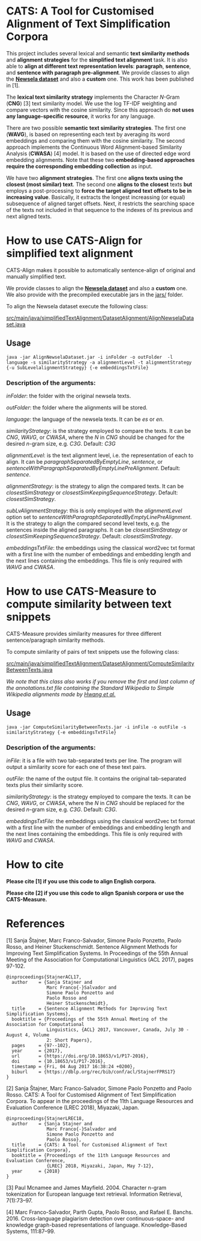 # CATS: A Tool for Customised Alignment of Text Simplification Corpora

This project includes several lexical and semantic  **text similarity methods** and **alignment strategies** for the **simplified text alignment** task. It is also able to **align at different text representation levels**: **paragraph**, **sentence**, and **sentence with paragraph pre-alignment**. We provide classes to align the **[Newsela dataset](https://newsela.com/data/)** and also a **custom** one. This work has been published in [1].

The **lexical text similarity strategy** implements the Character *N*-Gram (**CNG**) [3] text similarity model. We use the log TF-IDF weighting and compare vectors with the cosine similarity. Since this approach do **not uses any language-specific resource**, it works for any language. 

There are two possible **semantic text similarity strategies**. The first one (**WAVG**), is based on representing each text by averaging its word embeddings and comparing them with the cosine similarity. The second approach implements the Continuous Word Alignment-based Similarity Analysis (**CWASA**) [4] model. It is based on the use of directed edge word embedding alignments. Note that these two **embedding-based approaches require the corresponding embedding collection** as input.

We have two **alignment strategies**. The first one **aligns texts using the closest (most similar) text**. The second one **aligns to the closest** texts **but** employs a post-processing to **force the target aligned text offsets to be in increasing value**. Basically, it extracts the longest increassing (or equal) subsequence of aligned target offsets. Next, it restricts the searching space of the texts not included in that sequence to the indexes of its previous and next aligned texts. 

# How to use CATS-Align for simplified text alignment

CATS-Align makes it possible to automatically sentence-align of original and manually simplified text.

We provide classes to align the **[Newsela dataset](https://newsela.com/data/)** and also a **custom** one. We also provide with the precompiled executable jars in the [jars/](jars/) folder.

To align the Newsela dataset execute the following class:

[src/main/java/simplifiedTextAlignment/DatasetAlignment/AlignNewselaDataset.java](src/main/java/simplifiedTextAlignment/DatasetAlignment/AlignNewselaDataset.java)

## Usage

```
java -jar AlignNewselaDataset.jar -i inFolder -o outFolder  -l language -s similarityStrategy -a alignmentLevel -t alignmentStrategy {-u SubLevelalignmentStrategy} {-e embeddingsTxtFile}

```

### Description of the arguments:

*inFolder*: the folder with the original newsela texts.

*outFolder*: the folder where the alignments will be stored.

*language*: the language of the newsela texts. It can be *es* or *en*.

*similarityStrategy*: is the strategy employed to compare the texts. It can be *CNG*, *WAVG*, or *CWASA*, where the *N* in *CNG* should be changed for the desired *n*-gram size, e.g. *C3G*. Default: *C3G*

*alignmentLevel*: is the text alignment level, i.e. the representation of each to align. It can be *paragraphSeparatedByEmptyLine*, *sentence*, or *sentenceWithParagraphSeparatedByEmptyLinePreAlignment*. Default: *sentence*.

*alignmentStrategy*: is the strategy to align the compared texts. It can be *closestSimStrategy* or *closestSimKeepingSequenceStrategy*. Default: *closestSimStrategy*.

*subLvAlignmentStrategy*: this is only employed with the *alignmentLevel* option set to *sentenceWithParagraphSeparatedByEmptyLinePreAlignment*. It is the strategy to align the compared second level texts, e.g. the sentences inside the aligned paragraphs. It can be *closestSimStrategy* or *closestSimKeepingSequenceStrategy*. Default: *closestSimStrategy*.
		
*embeddingsTxtFile*: the embeddings using the classical word2vec txt format with a first line with the number of embeddings and embedding length and the next lines containing the embeddings. This file is only required with *WAVG* and *CWASA*.

# How to use CATS-Measure to compute similarity between text snippets

CATS-Measure provides similarity measures for three different sentence/paragraph similarity methods.

To compute similarity of pairs of text snippets use the following class:

[src/main/java/simplifiedTextAlignment/DatasetAlignment/ComputeSimilarityBetweenTexts.java](src/main/java/simplifiedTextAlignment/DatasetAlignment/ComputeSimilarityBetweenTexts.java)

*We note that this class also works if you remove the first and last column of the annotations.txt file containing the Standard Wikipedia to Simple Wikipedia alignments made by [Hwang et al.](http://ssli.ee.washington.edu/tial/projects/simplification/)*

## Usage

```
java -jar ComputeSimilarityBetweenTexts.jar -i inFile -o outFile -s similarityStrategy {-e embeddingsTxtFile}

```

### Description of the arguments:

*inFile*: it is a file with two tab-separated texts per line. The program will output a similarity score for each one of these text pairs.

*outFile*: the name of the output file. It contains the original tab-separated texts plus their similarity score.

*similarityStrategy*: is the strategy employed to compare the texts. It can be *CNG*, *WAVG*, or *CWASA*, where the *N* in *CNG* should be replaced for the desired *n*-gram size, e.g. *C3G*. Default: *C3G*.	

*embeddingsTxtFile*: the embeddings using the classical word2vec txt format with a first line with the number of embeddings and embedding length and the next lines containing the embeddings. This file is only required with *WAVG* and *CWASA*.

# How to cite

**Please cite [1] if you use this code to align English corpora.**

**Please cite [2] if you use this code to align Spanish corpora or use the CATS-Measure.**

# References

[1] Sanja Štajner, Marc Franco-Salvador, Simone Paolo Ponzetto, Paolo Rosso, and Heiner Stuckenschmidt. Sentence Alignment Methods for Improving Text Simplification Systems. In Proceedings of the 55th Annual Meeting of the Association for Computational Linguistics (ACL 2017), pages 97-102.

```
@inproceedings{StajnerACL17,
  author    = {Sanja Stajner and
               Marc Franco{-}Salvador and
               Simone Paolo Ponzetto and
               Paolo Rosso and
               Heiner Stuckenschmidt},
  title     = {Sentence Alignment Methods for Improving Text Simplification Systems},
  booktitle = {Proceedings of the 55th Annual Meeting of the Association for Computational
               Linguistics, {ACL} 2017, Vancouver, Canada, July 30 - August 4, Volume
               2: Short Papers},
  pages     = {97--102},
  year      = {2017},
  url       = {https://doi.org/10.18653/v1/P17-2016},
  doi       = {10.18653/v1/P17-2016},
  timestamp = {Fri, 04 Aug 2017 16:38:24 +0200},
  biburl    = {https://dblp.org/rec/bib/conf/acl/StajnerFPRS17}
}
```

[2] Sanja Štajner, Marc Franco-Salvador, Simone Paolo Ponzetto and Paolo Rosso. CATS: A Tool for Customised Alignment of Text Simplification Corpora. To appear in the proceedings of the 11th Language Resources and Evaluation Conference (LREC 2018), Miyazaki, Japan.

```
@inproceedings{StajnerLREC18,
  author    = {Sanja Stajner and
               Marc Franco{-}Salvador and
               Simone Paolo Ponzetto and
               Paolo Rosso},
  title     = {CATS: A Tool for Customised Alignment of Text Simplification Corpora},
  booktitle = {Proceedings of the 11th Language Resources and Evaluation Conference,
               {LREC} 2018, Miyazaki, Japan, May 7-12},
  year      = {2018}
}
```

[3] Paul Mcnamee and James Mayfield. 2004. Character n-gram tokenization for European language text retrieval. Information Retrieval, 7(1):73–97.

[4] Marc Franco-Salvador, Parth Gupta, Paolo Rosso, and Rafael E. Banchs. 2016. Cross-language plagiarism detection over continuous-space- and knowledge graph-based representations of language. Knowledge-Based Systems, 111:87–99.

